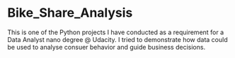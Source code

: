# Bike_Share_Analysis
This is one of the Python projects I have conducted as a requirement for a Data Analyst nano degree @ Udacity.
I tried to demonstrate how data could be used to analyse consuer behavior and guide business decisions. 

